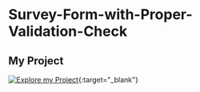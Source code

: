# Survey-Form-with-Proper-Validation-Check
## My Project
[![Explore my Project](https://cdn-icons-png.flaticon.com/512/1356/1356479.png)](https://sk-badsha.github.io/Survey-Form-with-Proper-Validation-Check/){:target="_blank"}


